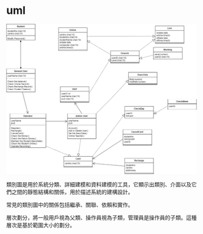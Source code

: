 # uml
![image](https://github.com/10924126/uml/blob/main/%E6%9C%9F%E4%B8%AD.drawio.png)

類別圖是用於系統分類、詳細建模和資料建模的工具，它顯示出類別、介面以及它們之間的靜態結構和關係，用於描述系統的建構設計。

常見的類別圖中的關係包括繼承、關聯、依賴和實作。

層次劃分，將一般用戶視為父類、操作員視為子類，管理員是操作員的子類。這種層次是基於範圍大小的劃分。

